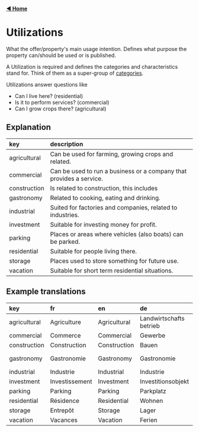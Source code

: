 [**◀ Home**](./)

# Utilizations

What the offer/property's main usage intention. Defines what purpose the property can/should be used or is published.

A Utilization is required and defines the categories and characteristics stand for. Think of them as a super-group of [categories](./Categories).

Utilizations answer questions like

*  Can I live here? (residential)
*  Is it to perform services? (commercial)
*  Can I grow crops there? (agricultural)

## Explanation

key | description
:--- | :---
agricultural | Can be used for farming, growing crops and related.
commercial | Can be used to run a business or a company that provides a service.
construction | Is related to construction, this includes
gastronomy | Related to cooking, eating and drinking.
industrial | Suited for factories and companies, related to industries.
investment | Suitable for investing money for profit.
parking | Places or areas where vehicles (also boats) can be parked.
residential | Suitable for people living there.
storage | Places used to store something for future use.
vacation | Suitable for short term residential situations.

## Example translations

key | fr | en | de | it
:--- | :--- | :--- | :--- | :---
agricultural | Agriculture | Agricultural | Landwirtschafts betrieb | Agricoltura
commercial | Commerce | Commercial | Gewerbe | Commerciale
construction | Construction | Construction | Bauen | Costruzione
gastronomy | Gastronomie | Gastronomy | Gastronomie | Esercizio di ristorazione
industrial | Industrie | Industrial | Industrie | Industriale
investment | Investissement | Investment | Investitionsobjekt | Investment
parking | Parking | Parking | Parkplatz | Parcheggio
residential | Résidence | Residential | Wohnen | Residenziale
storage | Entrepôt | Storage | Lager | Conservazione
vacation | Vacances | Vacation | Ferien | Vacanza

